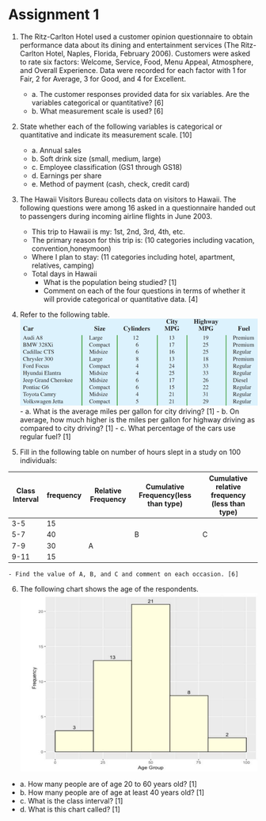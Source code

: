 # Assignment 1

1. The Ritz-Carlton Hotel used a customer opinion questionnaire to obtain performance data about its dining and entertainment services (The Ritz-Carlton Hotel, Naples, Florida, February 2006). Customers were asked to rate six factors: Welcome, Service, Food, Menu Appeal, Atmosphere, and Overall Experience. Data were recorded for each factor with 1 for Fair, 2 for Average, 3 for Good, and 4 for Excellent.

   - a. The customer responses provided data for six variables. Are the variables categorical or quantitative? [6]
   - b. What measurement scale is used? [6]

2. State whether each of the following variables is categorical or quantitative and indicate its measurement scale. [10]

   - a. Annual sales
   - b. Soft drink size (small, medium, large)
   - c. Employee classification (GS1 through GS18)
   - d. Earnings per share
   - e. Method of payment (cash, check, credit card)

3. The Hawaii Visitors Bureau collects data on visitors to Hawaii. The following questions were among 16 asked in a questionnaire handed out to passengers during incoming airline flights in June 2003.

   - This trip to Hawaii is my: 1st, 2nd, 3rd, 4th, etc.
   - The primary reason for this trip is: (10 categories including vacation, convention,honeymoon)
   - Where I plan to stay: (11 categories including hotel, apartment, relatives, camping)
   - Total days in Hawaii
     - What is the population being studied? [1]
     - Comment on each of the four questions in terms of whether it will provide categorical or quantitative data. [4]

4. Refer to the following table.
   ![Table](./Images/A1Q4Table.png) - a. What is the average miles per gallon for city driving? [1] - b. On average, how much higher is the miles per gallon for highway driving as compared to city driving? [1] - c. What percentage of the cars use regular fuel? [1]

5. Fill in the following table on number of hours slept in a study on 100 individuals:

<table>
<thead>
<tr>
<th>Class Interval</th>
<th>frequency </th>
<th>Relative Frequency </th>
<th>Cumulative Frequency(less than type)</th>
<th>Cumulative relative frequency (less than type)</th>
</tr>
</thead>
<tr><td>3-5</td><td>15</td><td></td><td></td><td></td></tr>
<tr><td>5-7</td><td>40</td><td></td><td>B</td><td>C</td></tr>
<tr><td>7-9</td><td>30</td><td>A</td><td></td><td></td></tr>
<tr><td>9-11</td><td>15</td><td></td><td></td><td></td></tr>
</table>

    - Find the value of A, B, and C and comment on each occasion. [6]

6. The following chart shows the age of the respondents.
   ![Chart](./Images/A1Q6Chart.png)

- a. How many people are of age 20 to 60 years old? [1]
- b. How many people are of age at least 40 years old? [1]
- c. What is the class interval? [1]
- d. What is this chart called? [1]
